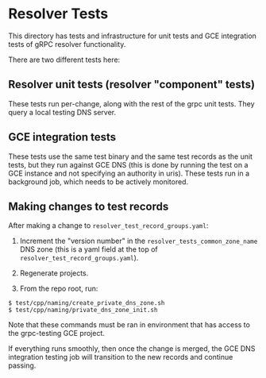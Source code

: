 # Resolver Tests

This directory has tests and infrastructure for unit tests and GCE
integration tests of gRPC resolver functionality.

There are two different tests here:

## Resolver unit tests (resolver "component" tests)

These tests run per-change, along with the rest of the grpc unit tests.
They query a local testing DNS server.

## GCE integration tests

These tests use the same test binary and the same test records
as the unit tests, but they run against GCE DNS (this is done by
running the test on a GCE instance and not specifying an authority
in uris). These tests run in a background job, which needs to be
actively monitored.

## Making changes to test records

After making a change to `resolver_test_record_groups.yaml`:

1. Increment the "version number" in the `resolver_tests_common_zone_name`
   DNS zone (this is a yaml field at the top
   of `resolver_test_record_groups.yaml`).

2. Regenerate projects.

3. From the repo root, run:

```
$ test/cpp/naming/create_private_dns_zone.sh
$ test/cpp/naming/private_dns_zone_init.sh
```

Note that these commands must be ran in environment that
has access to the grpc-testing GCE project.

If everything runs smoothly, then once the change is merged,
the GCE DNS integration testing job will transition to the
new records and continue passing.
